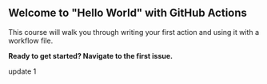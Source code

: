 ## Welcome to "Hello World" with GitHub Actions

This course will walk you through writing your first action and using it with a workflow file. 

**Ready to get started? Navigate to the first issue.**

update 1
